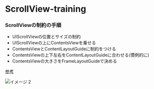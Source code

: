 # ScrollView-training

### ScrollViewの制約の手順
- UIScrollViewの位置とサイズの制約
- UIScrollViewの上にContentsViewを乗せる
- ContentsViewとContentLayoutGuideに制約をつける
- ContentsViewの上下左右をContentLayoutGuideに合わせる(慣例的に)
- ContentsViewの大きさをFrameLayoutGuideで決める

[参考](https://qiita.com/Swift-User/items/67a5dd3d9eabf513aa2c)

![イメージ 2](https://user-images.githubusercontent.com/64759632/105578451-b44ec880-5dc3-11eb-9c34-4aa2fbd853f8.gif)
